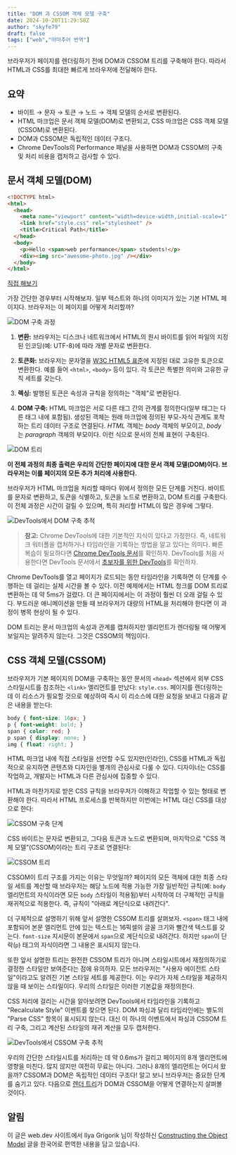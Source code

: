 ```yaml
---
title: "DOM 과 CSSOM 객체 모델 구축"
date: 2024-10-20T11:29:58Z
author: "skyfe79"
draft: false
tags: ["web","아마추어 번역"]
---
```


브라우저가 페이지를 렌더링하기 전에 DOM과 CSSOM 트리를 구축해야 한다. 따라서 HTML과 CSS를 최대한 빠르게 브라우저에 전달해야 한다.

## 요약

- 바이트 → 문자 → 토큰 → 노드 → 객체 모델의 순서로 변환된다.
- HTML 마크업은 문서 객체 모델(DOM)로 변환되고, CSS 마크업은 CSS 객체 모델(CSSOM)로 변환된다.
- DOM과 CSSOM은 독립적인 데이터 구조다.
- Chrome DevTools의 Performance 패널을 사용하면 DOM과 CSSOM의 구축 및 처리 비용을 캡처하고 검사할 수 있다.

## 문서 객체 모델(DOM)

```html
<!DOCTYPE html>
<html>
  <head>
    <meta name="viewport" content="width=device-width,initial-scale=1" />
    <link href="style.css" rel="stylesheet" />
    <title>Critical Path</title>
  </head>
  <body>
    <p>Hello <span>web performance</span> students!</p>
    <div><img src="awesome-photo.jpg" /></div>
  </body>
</html>
```

[직접 해보기](https://googlesamples.github.io/web-fundamentals/fundamentals/performance/critical-rendering-path/basic_dom.html)

가장 간단한 경우부터 시작해보자. 일부 텍스트와 하나의 이미지가 있는 기본 HTML 페이지다. 브라우저는 이 페이지를 어떻게 처리할까?

![DOM 구축 과정](https://github.com/user-attachments/assets/9a81f6d8-1b43-4876-8245-1dd1b083d01f)

1. **변환:** 브라우저는 디스크나 네트워크에서 HTML의 원시 바이트를 읽어 파일의 지정된 인코딩(예: UTF-8)에 따라 개별 문자로 변환한다.

2. **토큰화:** 브라우저는 문자열을 [W3C HTML5 표준](http://www.w3.org/TR/html5/)에 지정된 대로 고유한 토큰으로 변환한다. 예를 들어 `<html>`, `<body>` 등이 있다. 각 토큰은 특별한 의미와 고유한 규칙 세트를 갖는다.

3. **렉싱:** 발행된 토큰은 속성과 규칙을 정의하는 "객체"로 변환된다.

4. **DOM 구축:** HTML 마크업은 서로 다른 태그 간의 관계를 정의한다(일부 태그는 다른 태그 내에 포함됨). 생성된 객체는 원래 마크업에 정의된 부모-자식 관계도 포착하는 트리 데이터 구조로 연결된다. *HTML* 객체는 *body* 객체의 부모이고, *body* 는 *paragraph* 객체의 부모이다. 이런 식으로 문서의 전체 표현이 구축된다.

![DOM 트리](https://github.com/user-attachments/assets/79310c15-bb2b-46ab-a67b-f2994cd7cd7a)

**이 전체 과정의 최종 출력은 우리의 간단한 페이지에 대한 문서 객체 모델(DOM)이다. 브라우저는 이를 페이지의 모든 추가 처리에 사용한다.**

브라우저가 HTML 마크업을 처리할 때마다 위에서 정의한 모든 단계를 거친다. 바이트를 문자로 변환하고, 토큰을 식별하고, 토큰을 노드로 변환하고, DOM 트리를 구축한다. 이 전체 과정은 시간이 걸릴 수 있으며, 특히 처리할 HTML이 많은 경우에 그렇다.

![DevTools에서 DOM 구축 추적](https://github.com/user-attachments/assets/00393863-3968-4143-8a75-7792985a0e77)

> **참고:** Chrome DevTools에 대한 기본적인 지식이 있다고 가정한다. 즉, 네트워크 워터폴을 캡처하거나 타임라인을 기록하는 방법을 알고 있다는 의미다. 빠른 복습이 필요하다면 [Chrome DevTools 문서](https://developer.chrome.com/docs/devtools/overview)를 확인하자. DevTools를 처음 사용한다면 DevTools 문서에서 [초보자를 위한 DevTools](https://developer.chrome.com/docs/devtools/open)를 확인하자.

Chrome DevTools를 열고 페이지가 로드되는 동안 타임라인을 기록하면 이 단계를 수행하는 데 걸리는 실제 시간을 볼 수 있다. 이전 예제에서는 HTML 청크를 DOM 트리로 변환하는 데 약 5ms가 걸렸다. 더 큰 페이지에서는 이 과정이 훨씬 더 오래 걸릴 수 있다. 부드러운 애니메이션을 만들 때 브라우저가 대량의 HTML을 처리해야 한다면 이 과정이 병목 현상이 될 수 있다.

DOM 트리는 문서 마크업의 속성과 관계를 캡처하지만 엘리먼트가 렌더링될 때 어떻게 보일지는 알려주지 않는다. 그것은 CSSOM의 책임이다.

## CSS 객체 모델(CSSOM)

브라우저가 기본 페이지의 DOM을 구축하는 동안 문서의 `<head>` 섹션에서 외부 CSS 스타일시트를 참조하는 `<link>` 엘리먼트를 만났다: `style.css`. 페이지를 렌더링하는 데 이 리소스가 필요할 것으로 예상하여 즉시 이 리소스에 대한 요청을 보내고 다음과 같은 내용을 받는다:

```css
body { font-size: 16px; }
p { font-weight: bold; }
span { color: red; }
p span { display: none; }
img { float: right; }
```

HTML 마크업 내에 직접 스타일을 선언할 수도 있지만(인라인), CSS를 HTML과 독립적으로 유지하면 콘텐츠와 디자인을 별개의 관심사로 다룰 수 있다. 디자이너는 CSS를 작업하고, 개발자는 HTML과 다른 관심사에 집중할 수 있다.

HTML과 마찬가지로 받은 CSS 규칙을 브라우저가 이해하고 작업할 수 있는 형태로 변환해야 한다. 따라서 HTML 프로세스를 반복하지만 이번에는 HTML 대신 CSS를 대상으로 한다:

![CSSOM 구축 단계](https://github.com/user-attachments/assets/0de118d0-aba4-4415-80ee-073d9dece823)

CSS 바이트는 문자로 변환되고, 그다음 토큰과 노드로 변환되며, 마지막으로 "CSS 객체 모델"(CSSOM)이라는 트리 구조로 연결된다:

![CSSOM 트리](https://github.com/user-attachments/assets/fb4661a0-25bc-48dd-9e54-b554aac24b60)

CSSOM이 트리 구조를 가지는 이유는 무엇일까? 페이지의 모든 객체에 대한 최종 스타일 세트를 계산할 때 브라우저는 해당 노드에 적용 가능한 가장 일반적인 규칙(예: `body` 엘리먼트의 자식이라면 모든 `body` 스타일이 적용됨)부터 시작하여 더 구체적인 규칙을 재귀적으로 적용한다. 즉, 규칙이 "아래로 계단식으로 내려간다".

더 구체적으로 설명하기 위해 앞서 설명한 CSSOM 트리를 살펴보자. `<span>` 태그 내에 포함되어 본문 엘리먼트 안에 있는 텍스트는 16픽셀의 글꼴 크기와 빨간색 텍스트를 갖는다. `font-size` 지시문이 본문에서 `span`으로 계단식으로 내려간다. 하지만 `span`이 단락(`p`) 태그의 자식이라면 그 내용은 표시되지 않는다.

또한 앞서 설명한 트리는 완전한 CSSOM 트리가 아니며 스타일시트에서 재정의하기로 결정한 스타일만 보여준다는 점에 유의하자. 모든 브라우저는 "사용자 에이전트 스타일"이라고도 알려진 기본 스타일 세트를 제공한다. 이는 우리가 자체 스타일을 제공하지 않을 때 보이는 스타일이다. 우리의 스타일은 이러한 기본값을 재정의한다.

CSS 처리에 걸리는 시간을 알아보려면 DevTools에서 타임라인을 기록하고 "Recalculate Style" 이벤트를 찾으면 된다. DOM 파싱과 달리 타임라인에는 별도의 "Parse CSS" 항목이 표시되지 않는다. 대신 이 하나의 이벤트에서 파싱과 CSSOM 트리 구축, 그리고 계산된 스타일의 재귀 계산을 모두 캡처한다.

![DevTools에서 CSSOM 구축 추적](https://github.com/user-attachments/assets/0f6d6617-66e7-4426-999e-9d754bb82dd7)

우리의 간단한 스타일시트를 처리하는 데 약 0.6ms가 걸리고 페이지의 8개 엘리먼트에 영향을 미친다. 많지 않지만 여전히 무료는 아니다. 그러나 8개의 엘리먼트는 어디서 왔을까? CSSOM과 DOM은 독립적인 데이터 구조다! 알고 보니 브라우저는 중요한 단계를 숨기고 있다. 다음으로 [렌더 트리](https://web.dev/articles/critical-rendering-path/render-tree-construction)가 DOM과 CSSOM을 어떻게 연결하는지 살펴볼 것이다.

## 알림

이 글은 web.dev 사이트에서 Ilya Grigorik 님이 작성하신 [Constructing the Object Model](https://web.dev/articles/critical-rendering-path/constructing-the-object-model) 글을 한국어로 편역한 내용을 담고 있습니다.




